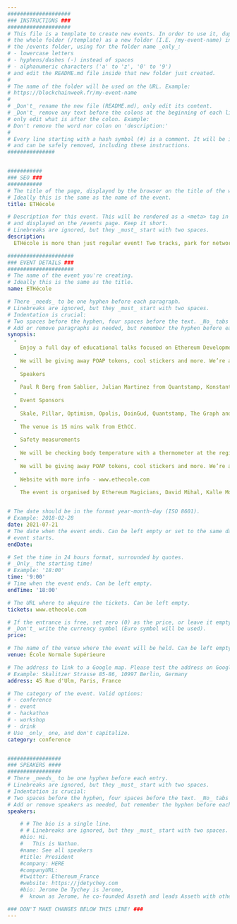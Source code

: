 ```yaml
---
####################
### INSTRUCTIONS ###
####################
# This file is a template to create new events. In order to use it, duplicate
# the whole folder (/template) as a new folder (I.E. /my-event-name) inside of
# the /events folder, using for the folder name _only_:
# - lowercase letters
# - hyphens/dashes (-) instead of spaces
# - alphanumeric characters ('a' to 'z', '0' to '9')
# and edit the README.md file inside that new folder just created.
#
# The name of the folder will be used on the URL. Example:
# https://blockchainweek.fr/my-event-name
#
# _Don't_ rename the new file (README.md), only edit its content.
# _Don't_ remove any text before the colons at the beginning of each line,
# only edit what is after the colon. Example:
# Don't remove the word nor colon on 'description:'
#
# Every line starting with a hash symbol (#) is a comment. It will be ignored
# and can be safely removed, including these instructions.
###############


###########
### SEO ###
###########
# The title of the page, displayed by the browser on the title of the window.
# Ideally this is the same as the name of the event.
title: ETHécole

# Description for this event. This will be rendered as a <meta> tag in the HTML,
# and displayed on the /events page. Keep it short.
# Linebreaks are ignored, but they _must_ start with two spaces.
description: 
  ETHécole is more than just regular event! Two tracks, park for networking, more than 100 people, a bunch of cool free swag and other perks!

#####################
### EVENT DETAILS ###
#####################
# The name of the event you're creating.
# Ideally this is the same as the title.
name: ETHécole

# There _needs_ to be one hyphen before each paragraph.
# Linebreaks are ignored, but they _must_ start with two spaces.
# Indentation is crucial:
# Two spaces before the hyphen, four spaces before the text. _No_ tabs allowed.
# Add or remove paragraphs as needed, but remember the hyphen before each entry.
synopsis:
  -
    Enjoy a full day of educational talks focused on Ethereum Development, NFTs, and DAOs. Workshops and talks with leaders of the Ethereum ecosystem. Networking and community- building opportunities with a bunch of cool bits! As Ethereum Magicians we will be keeping the vibe with the best cupcakes. Thanks to our sponsors we will be providing coffee, refreshments and food.
  -
    We will be giving away POAP tokens, cool stickers and more. We’re also working with Optimism on photo gifts and a few extras!
  -
    Speakers
  -
    Paul R Berg from Sablier, Julian Martinez from Quantstamp, Konstantin Kladko from Skale, Tomasz Stańczak from Nethermind, True blocks, Kieran Goodary from Pillar, Manu Alzuru from DoinGud, Max Kuck from Habitat, Simon Emanuel Schmid from Edge and Node, James Young from MetaCartel, Theo Rochaix from Bunchy Protocol, Peth from MetaGame, Fabian Vogelsteller from Lukso, Frank Brinkkemper from Oasis App more coming soon.
  -
    Event Sponsors
  -
    Skale, Pillar, Optimism, Opolis, DoinGud, Quantstamp, The Graph and everyone who donated to the Ethereum Magicians Gitcoin grant.
  -
    The venue is 15 mins walk from EthCC.
  -
    Safety measurements
  -
    We will be checking body temperature with a thermometer at the registration. We will be providing hand sanitisers at the event. Please bring your own mask.
  -
    We will be giving away POAP tokens, cool stickers and more. We’re also working with Optimism photo gifts and a few extras!
  -
    Website with more info - www.ethecole.com
  -
    The event is organised by Ethereum Magicians, David Mihal, Kalle Moen and crew.


# The date should be in the format year-month-day (ISO 8601).
# Example: 2018-02-28
date: 2021-07-21
# The date when the event ends. Can be left empty or set to the same day the
# event starts.
endDate:

# Set the time in 24 hours format, surrounded by quotes.
# _Only_ the starting time!
# Example: '18:00'
time: '9:00'
# Time when the event ends. Can be left empty.
endTime: '18:00'

# The URL where to akquire the tickets. Can be left empty.
tickets: www.ethecole.com

# If the entrance is free, set zero (0) as the price, or leave it empty.
# _Don't_ write the currency symbol (Euro symbol will be used).
price: 

# The name of the venue where the event will be held. Can be left empty.
venue: École Normale Supérieure

# The address to link to a Google map. Please test the address on Google Maps.
# Example: Skalitzer Strasse 85-86, 10997 Berlin, Germany
address: 45 Rue d'Ulm, Paris, France

# The category of the event. Valid options:
# - conference
# - event
# - hackathon
# - workshop
# - drink
# Use _only_ one, and don't capitalize.
category: conference


#################
### SPEAKERS ####
#################
# There _needs_ to be one hyphen before each entry.
# Linebreaks are ignored, but they _must_ start with two spaces.
# Indentation is crucial:
# Two spaces before the hyphen, four spaces before the text. _No_ tabs allowed.
# Add or remove speakers as needed, but remember the hyphen before each entry.
speakers:

    # # The bio is a single line.
    # # Linebreaks are ignored, but they _must_ start with two spaces.
    #bio: Hi.
    #   This is Nathan. 
    #name: See all speakers
    #title: President
    #company: HERE
    #companyURL: 
    #twitter: Ethereum_France
    #website: https://jdetychey.com
    #bio: Jerome De Tychey is Jerome,
    #  known as Jerome, he co-founded Asseth and leads Asseth with other asseths.

### DON'T MAKE CHANGES BELOW THIS LINE! ###
---
```

<!-- ### DON'T MAKE CHANGES BELOW THIS LINE! ### -->

<Event-Content/>
